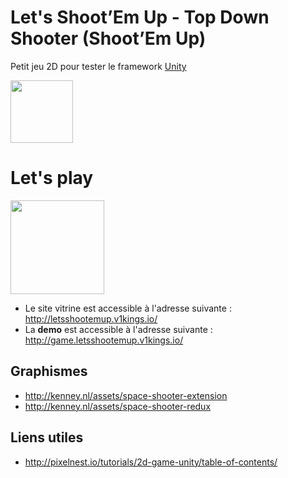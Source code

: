 # Let's Shoot’Em Up - Top Down Shooter (Shoot’Em Up)

Petit jeu 2D pour tester le framework [Unity](https://unity3d.com/fr)

<img src="https://unity3d.com/profiles/unity3d/themes/unity/images/company/brand/logos/primary/unity-logo.png" height="100"/>

# Let's play

<img src="https://github.com/achorein/letsshootemup-unity/raw/master/Assets/Sprites/UI/logo-512x512.png" height="150"/>

- Le site vitrine est accessible à l'adresse suivante : http://letsshootemup.v1kings.io/
- La **demo** est accessible à l'adresse suivante : http://game.letsshootemup.v1kings.io/

## Graphismes

- http://kenney.nl/assets/space-shooter-extension
- http://kenney.nl/assets/space-shooter-redux

## Liens utiles

- http://pixelnest.io/tutorials/2d-game-unity/table-of-contents/
